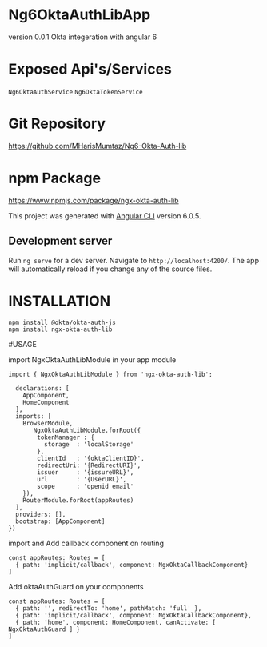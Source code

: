 # Ng6OktaAuthLibApp
 version 0.0.1
 Okta integeration with angular 6

# Exposed Api's/Services
 ```Ng6OktaAuthService```
 ```Ng6OktaTokenService```

# Git Repository
 https://github.com/MHarisMumtaz/Ng6-Okta-Auth-lib

# npm Package
 https://www.npmjs.com/package/ngx-okta-auth-lib
 
This project was generated with [Angular CLI](https://github.com/angular/angular-cli) version 6.0.5.

## Development server

Run `ng serve` for a dev server. Navigate to `http://localhost:4200/`. The app will automatically reload if you change any of the source files.

# INSTALLATION

```
npm install @okta/okta-auth-js
npm install ngx-okta-auth-lib
```

#USAGE

import NgxOktaAuthLibModule in your app module

```import { NgxOktaAuthLibModule } from 'ngx-okta-auth-lib';```
```@NgModule({
  declarations: [
    AppComponent,
    HomeComponent
  ],
  imports: [
    BrowserModule,
       NgxOktaAuthLibModule.forRoot({
        tokenManager : {
          storage  : 'localStorage'
        },
        clientId   : '{oktaClientID}',
        redirectUri: '{RedirectURI}',
        issuer     : '{issureURL}',
        url        : '{UserURL}',
        scope      : 'openid email'
    }),
    RouterModule.forRoot(appRoutes)
  ],
  providers: [],
  bootstrap: [AppComponent]
}) 
```

import and Add callback component on routing

```import { NgxOktaCallbackComponent } from 'ngx-okta-auth-lib';
const appRoutes: Routes = [
  { path: 'implicit/callback', component: NgxOktaCallbackComponent}
]
```

Add oktaAuthGuard on your components

```import { NgxOktaAuthGuard } from 'ngx-okta-auth-lib';
const appRoutes: Routes = [
  { path: '', redirectTo: 'home', pathMatch: 'full' },
  { path: 'implicit/callback', component: NgxOktaCallbackComponent},
  { path: 'home', component: HomeComponent, canActivate: [ NgxOktaAuthGuard ] }
]
```
